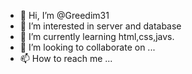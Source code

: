 - 👋 Hi, I’m @Greedim31
- 👀 I’m interested in server and database
- 🌱 I’m currently learning html,css,javs.
- 💞️ I’m looking to collaborate on ...
- 📫 How to reach me ...

<!---
Greedim31/Greedim31 is a ✨ special ✨ repository because its `README.md` (this file) appears on your GitHub profile.
You can click the Preview link to take a look at your changes.
--->
